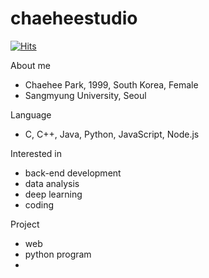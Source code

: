 # chaeheestudio
[![Hits](https://hits.seeyoufarm.com/api/count/incr/badge.svg?url=https%3A%2F%2Fgithub.com%2FChaeheePark&count_bg=%2379C83D&title_bg=%23555555&icon=&icon_color=%23E7E7E7&title=hits&edge_flat=false)](https://hits.seeyoufarm.com)

About me
 - Chaehee Park, 1999, South Korea, Female
 - Sangmyung University, Seoul
 
Language 
 - C, C++, Java, Python, JavaScript, Node.js

Interested in
 - back-end development
 - data analysis
 - deep learning
 - coding

Project
 - web
 - python program
 - 

